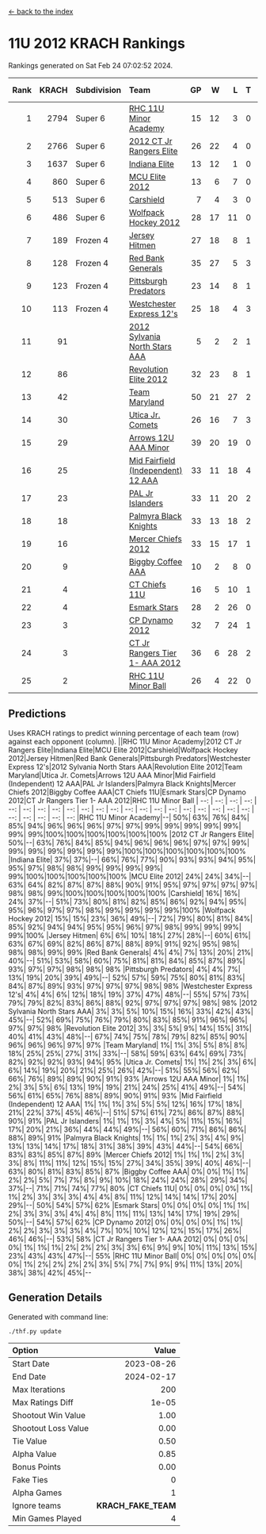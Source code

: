 [<- back to the index](readme.md)
# 11U 2012 KRACH Rankings
Rankings generated on Sat Feb 24 07:02:52 2024.

Rank|KRACH|Subdivision|Team|GP|W|L|T|OTW|OTL|SoS|Exp Wins|Win Diff
---:|---:|:---|:---|---:|---:|---:|---:|---:|---:|---:|---:|---:
1|2794|Super 6|[RHC 11U Minor Academy](https://gamesheetstats.com/seasons/3664/teams/140913/schedule)|15|12|3|0|0|1|938|12.8|-0.0
2|2766|Super 6|[2012 CT Jr Rangers Elite](https://gamesheetstats.com/seasons/3664/teams/140909/schedule)|26|22|4|0|1|0|684|22.8|-0.0
3|1637|Super 6|[Indiana Elite](https://gamesheetstats.com/seasons/3664/teams/144355/schedule)|13|12|1|0|1|0|171|12.8|-0.0
4|860|Super 6|[MCU Elite 2012](https://gamesheetstats.com/seasons/3664/teams/140908/schedule)|13|6|7|0|2|2|1553|6.8|-0.0
5|513|Super 6|[Carshield](https://gamesheetstats.com/seasons/3664/teams/160344/schedule)|7|4|3|0|0|1|826|4.8|-0.0
6|486|Super 6|[Wolfpack Hockey 2012](https://gamesheetstats.com/seasons/3664/teams/140914/schedule)|28|17|11|0|1|2|923|17.8|-0.0
7|189|Frozen 4|[Jersey Hitmen](https://gamesheetstats.com/seasons/3664/teams/140915/schedule)|27|18|8|1|0|0|508|19.4|0.0
8|128|Frozen 4|[Red Bank Generals](https://gamesheetstats.com/seasons/3664/teams/140916/schedule)|35|27|5|3|3|0|38|29.4|0.0
9|123|Frozen 4|[Pittsburgh Predators](https://gamesheetstats.com/seasons/3664/teams/140925/schedule)|23|14|8|1|0|1|315|15.4|0.0
10|113|Frozen 4|[Westchester Express 12's](https://gamesheetstats.com/seasons/3664/teams/140919/schedule)|25|18|4|3|2|1|50|20.4|0.0
11|91||[2012 Sylvania North Stars AAA](https://gamesheetstats.com/seasons/3664/teams/162461/schedule)|5|2|2|1|0|0|562|3.3|-0.0
12|86||[Revolution Elite 2012](https://gamesheetstats.com/seasons/3664/teams/140924/schedule)|32|23|8|1|1|1|53|24.4|0.0
13|42||[Team Maryland](https://gamesheetstats.com/seasons/3664/teams/140928/schedule)|50|21|27|2|1|0|493|22.9|0.0
14|30||[Utica Jr. Comets](https://gamesheetstats.com/seasons/3664/teams/140923/schedule)|26|16|7|3|2|1|28|18.4|0.0
15|29||[Arrows 12U AAA Minor](https://gamesheetstats.com/seasons/3664/teams/140920/schedule)|39|20|19|0|4|0|70|20.9|0.0
16|25||[Mid Fairfield (Independent) 12 AAA](https://gamesheetstats.com/seasons/3664/teams/140910/schedule)|33|11|18|4|1|2|89|13.9|0.0
17|23||[PAL Jr Islanders](https://gamesheetstats.com/seasons/3664/teams/140921/schedule)|33|11|20|2|1|4|240|12.9|0.0
18|18||[Palmyra Black Knights](https://gamesheetstats.com/seasons/3664/teams/140927/schedule)|33|13|18|2|0|1|50|14.9|0.0
19|16||[Mercer Chiefs 2012](https://gamesheetstats.com/seasons/3664/teams/140918/schedule)|33|15|17|1|0|2|39|16.4|0.0
20|9||[Biggby Coffee AAA](https://gamesheetstats.com/seasons/3664/teams/144354/schedule)|10|2|8|0|0|0|514|2.9|0.0
21|4||[CT Chiefs 11U](https://gamesheetstats.com/seasons/3664/teams/140912/schedule)|16|5|10|1|1|1|13|6.4|0.0
22|4||[Esmark Stars](https://gamesheetstats.com/seasons/3664/teams/140926/schedule)|28|2|26|0|0|0|542|2.9|0.0
23|3||[CP Dynamo 2012](https://gamesheetstats.com/seasons/3664/teams/140922/schedule)|32|7|24|1|1|1|39|8.4|0.0
24|3||[CT Jr Rangers Tier 1- AAA 2012](https://gamesheetstats.com/seasons/3664/teams/140911/schedule)|36|6|28|2|1|0|45|7.9|0.0
25|2||[RHC 11U Minor Ball](https://gamesheetstats.com/seasons/3664/teams/140917/schedule)|26|4|22|0|0|2|48|4.9|0.0

## Predictions
Uses KRACH ratings to predict winning percentage of each team (row) against each opponent (column).
||RHC 11U Minor Academy|2012 CT Jr Rangers Elite|Indiana Elite|MCU Elite 2012|Carshield|Wolfpack Hockey 2012|Jersey Hitmen|Red Bank Generals|Pittsburgh Predators|Westchester Express 12's|2012 Sylvania North Stars AAA|Revolution Elite 2012|Team Maryland|Utica Jr. Comets|Arrows 12U AAA Minor|Mid Fairfield (Independent) 12 AAA|PAL Jr Islanders|Palmyra Black Knights|Mercer Chiefs 2012|Biggby Coffee AAA|CT Chiefs 11U|Esmark Stars|CP Dynamo 2012|CT Jr Rangers Tier 1- AAA 2012|RHC 11U Minor Ball
| --: | --: | --: | --: | --: | --: | --: | --: | --: | --: | --: | --: | --: | --: | --: | --: | --: | --: | --: | --: | --: | --: | --: | --: | --: | --: 
|RHC 11U Minor Academy|--| 50%| 63%| 76%| 84%| 85%| 94%| 96%| 96%| 96%| 97%| 97%| 99%| 99%| 99%| 99%| 99%| 99%| 99%|100%|100%|100%|100%|100%|100%
|2012 CT Jr Rangers Elite| 50%|--| 63%| 76%| 84%| 85%| 94%| 96%| 96%| 96%| 97%| 97%| 99%| 99%| 99%| 99%| 99%| 99%| 99%|100%|100%|100%|100%|100%|100%
|Indiana Elite| 37%| 37%|--| 66%| 76%| 77%| 90%| 93%| 93%| 94%| 95%| 95%| 97%| 98%| 98%| 99%| 99%| 99%| 99%| 99%|100%|100%|100%|100%|100%
|MCU Elite 2012| 24%| 24%| 34%|--| 63%| 64%| 82%| 87%| 87%| 88%| 90%| 91%| 95%| 97%| 97%| 97%| 97%| 98%| 98%| 99%|100%|100%|100%|100%|100%
|Carshield| 16%| 16%| 24%| 37%|--| 51%| 73%| 80%| 81%| 82%| 85%| 86%| 92%| 94%| 95%| 95%| 96%| 97%| 97%| 98%| 99%| 99%| 99%| 99%|100%
|Wolfpack Hockey 2012| 15%| 15%| 23%| 36%| 49%|--| 72%| 79%| 80%| 81%| 84%| 85%| 92%| 94%| 94%| 95%| 95%| 96%| 97%| 98%| 99%| 99%| 99%| 99%|100%
|Jersey Hitmen|  6%|  6%| 10%| 18%| 27%| 28%|--| 60%| 61%| 63%| 67%| 69%| 82%| 86%| 87%| 88%| 89%| 91%| 92%| 95%| 98%| 98%| 98%| 99%| 99%
|Red Bank Generals|  4%|  4%|  7%| 13%| 20%| 21%| 40%|--| 51%| 53%| 58%| 60%| 75%| 81%| 81%| 84%| 85%| 87%| 89%| 93%| 97%| 97%| 98%| 98%| 98%
|Pittsburgh Predators|  4%|  4%|  7%| 13%| 19%| 20%| 39%| 49%|--| 52%| 57%| 59%| 75%| 80%| 81%| 83%| 84%| 87%| 89%| 93%| 97%| 97%| 97%| 98%| 98%
|Westchester Express 12's|  4%|  4%|  6%| 12%| 18%| 19%| 37%| 47%| 48%|--| 55%| 57%| 73%| 79%| 79%| 82%| 83%| 86%| 88%| 92%| 97%| 97%| 97%| 98%| 98%
|2012 Sylvania North Stars AAA|  3%|  3%|  5%| 10%| 15%| 16%| 33%| 42%| 43%| 45%|--| 52%| 69%| 75%| 76%| 79%| 80%| 83%| 85%| 91%| 96%| 96%| 97%| 97%| 98%
|Revolution Elite 2012|  3%|  3%|  5%|  9%| 14%| 15%| 31%| 40%| 41%| 43%| 48%|--| 67%| 74%| 75%| 78%| 79%| 82%| 85%| 90%| 96%| 96%| 96%| 97%| 97%
|Team Maryland|  1%|  1%|  3%|  5%|  8%|  8%| 18%| 25%| 25%| 27%| 31%| 33%|--| 58%| 59%| 63%| 64%| 69%| 73%| 82%| 92%| 92%| 93%| 94%| 95%
|Utica Jr. Comets|  1%|  1%|  2%|  3%|  6%|  6%| 14%| 19%| 20%| 21%| 25%| 26%| 42%|--| 51%| 55%| 56%| 62%| 66%| 76%| 89%| 89%| 90%| 91%| 93%
|Arrows 12U AAA Minor|  1%|  1%|  2%|  3%|  5%|  6%| 13%| 19%| 19%| 21%| 24%| 25%| 41%| 49%|--| 54%| 56%| 61%| 65%| 76%| 88%| 89%| 90%| 91%| 93%
|Mid Fairfield (Independent) 12 AAA|  1%|  1%|  1%|  3%|  5%|  5%| 12%| 16%| 17%| 18%| 21%| 22%| 37%| 45%| 46%|--| 51%| 57%| 61%| 72%| 86%| 87%| 88%| 90%| 91%
|PAL Jr Islanders|  1%|  1%|  1%|  3%|  4%|  5%| 11%| 15%| 16%| 17%| 20%| 21%| 36%| 44%| 44%| 49%|--| 56%| 60%| 71%| 86%| 86%| 88%| 89%| 91%
|Palmyra Black Knights|  1%|  1%|  1%|  2%|  3%|  4%|  9%| 13%| 13%| 14%| 17%| 18%| 31%| 38%| 39%| 43%| 44%|--| 54%| 66%| 83%| 83%| 85%| 87%| 89%
|Mercer Chiefs 2012|  1%|  1%|  1%|  2%|  3%|  3%|  8%| 11%| 11%| 12%| 15%| 15%| 27%| 34%| 35%| 39%| 40%| 46%|--| 63%| 80%| 81%| 83%| 85%| 87%
|Biggby Coffee AAA|  0%|  0%|  1%|  1%|  2%|  2%|  5%|  7%|  7%|  8%|  9%| 10%| 18%| 24%| 24%| 28%| 29%| 34%| 37%|--| 71%| 71%| 74%| 77%| 80%
|CT Chiefs 11U|  0%|  0%|  0%|  0%|  1%|  1%|  2%|  3%|  3%|  3%|  4%|  4%|  8%| 11%| 12%| 14%| 14%| 17%| 20%| 29%|--| 50%| 54%| 57%| 62%
|Esmark Stars|  0%|  0%|  0%|  0%|  1%|  1%|  2%|  3%|  3%|  3%|  4%|  4%|  8%| 11%| 11%| 13%| 14%| 17%| 19%| 29%| 50%|--| 54%| 57%| 62%
|CP Dynamo 2012|  0%|  0%|  0%|  0%|  1%|  1%|  2%|  2%|  3%|  3%|  3%|  4%|  7%| 10%| 10%| 12%| 12%| 15%| 17%| 26%| 46%| 46%|--| 53%| 58%
|CT Jr Rangers Tier 1- AAA 2012|  0%|  0%|  0%|  0%|  1%|  1%|  1%|  2%|  2%|  2%|  3%|  3%|  6%|  9%|  9%| 10%| 11%| 13%| 15%| 23%| 43%| 43%| 47%|--| 55%
|RHC 11U Minor Ball|  0%|  0%|  0%|  0%|  0%|  0%|  1%|  2%|  2%|  2%|  2%|  3%|  5%|  7%|  7%|  9%|  9%| 11%| 13%| 20%| 38%| 38%| 42%| 45%|--

## Generation Details

Generated with command line:
```
./thf.py update
```

| Option | Value |
| :----- | ----: |
| Start Date | 2023-08-26 |
| End Date | 2024-02-17 |
| Max Iterations | 200 |
| Max Ratings Diff | 1e-05 |
| Shootout Win Value | 1.00 |
| Shootout Loss Value | 0.00 |
| Tie Value | 0.50 |
| Alpha Value | 0.85 |
| Bonus Points | 0.00 |
| Fake Ties | 0 |
| Alpha Games | 1 |
| Ignore teams | __KRACH_FAKE_TEAM__ |
| Min Games Played | 4 |

